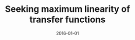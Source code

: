 ---
title: "Seeking maximum linearity of transfer functions"
collection: publications
permalink: /publication/2016-silva2016seeking
authors: "F. N. Silva, C. H. Comin, L. da F. Costa"
date: 2016-01-01
venue: 'Review of Scientific Instruments, v. 87, n. 12, p. 124701'
bibtex: "silva2016seeking.bib"
paperurl: 'https://arxiv.org/abs/1608.04008'
doi: 10.1063/1.4969058
---
